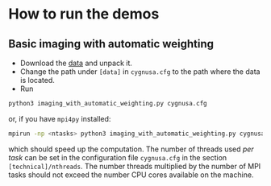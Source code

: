 # How to run the demos

## Basic imaging with automatic weighting

- Download the [data](https://www.philipp-arras.de/assets/CYG-ALL-2052-2MHZ.ms.tar.gz) and unpack it.
- Change the path under `[data]` in `cygnusa.cfg` to the path where the data is located.
- Run
```sh
python3 imaging_with_automatic_weighting.py cygnusa.cfg
```
or, if you have `mpi4py` installed:

``` sh
mpirun -np <ntasks> python3 imaging_with_automatic_weighting.py cygnusa.cfg
```
which should speed up the computation. The number of threads used *per task* can be set in the configuration file `cygnusa.cfg` in the section `[technical]/nthreads`. The number threads multiplied by the number of MPI tasks should not exceed the number CPU cores available on the machine.
